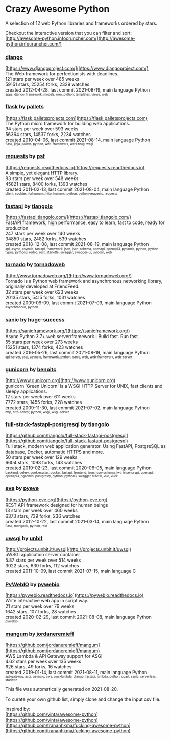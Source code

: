 # Crazy Awesome Python
A selection of 12 web Python libraries and frameworks ordered by stars.  

Checkout the interactive version that you can filter and sort: 
[http://awesome-python.infocruncher.com/](http://awesome-python.infocruncher.com/)  


### [django](https://github.com/django/django)  
[https://www.djangoproject.com/](https://www.djangoproject.com/)  
The Web framework for perfectionists with deadlines.  
121 stars per week over 485 weeks  
59151 stars, 25254 forks, 2329 watches  
created 2012-04-28, last commit 2021-08-19, main language Python  
<sub><sup>apps, django, framework, models, orm, python, templates, views, web</sup></sub>


### [flask](https://github.com/pallets/flask) by [pallets](https://github.com/pallets)  
[https://flask.palletsprojects.com](https://flask.palletsprojects.com)  
The Python micro framework for building web applications.  
94 stars per week over 593 weeks  
56364 stars, 14537 forks, 2234 watches  
created 2010-04-06, last commit 2021-08-14, main language Python  
<sub><sup>flask, jinja, pallets, python, web-framework, werkzeug, wsgi</sup></sub>


### [requests](https://github.com/psf/requests) by [psf](https://github.com/psf)  
[https://requests.readthedocs.io](https://requests.readthedocs.io)  
A simple, yet elegant HTTP library.  
83 stars per week over 548 weeks  
45821 stars, 8400 forks, 1393 watches  
created 2011-02-13, last commit 2021-08-04, main language Python  
<sub><sup>client, cookies, forhumans, http, humans, python, python-requests, requests</sup></sub>


### [fastapi](https://github.com/tiangolo/fastapi) by [tiangolo](https://github.com/tiangolo)  
[https://fastapi.tiangolo.com/](https://fastapi.tiangolo.com/)  
FastAPI framework, high performance, easy to learn, fast to code, ready for production  
247 stars per week over 140 weeks  
34850 stars, 2482 forks, 539 watches  
created 2018-12-08, last commit 2021-08-19, main language Python  
<sub><sup>api, async, asyncio, fastapi, framework, json, json-schema, openapi, openapi3, pydantic, python, python-types, python3, redoc, rest, starlette, swagger, swagger-ui, uvicorn, web</sup></sub>


### [tornado](https://github.com/tornadoweb/tornado) by [tornadoweb](https://github.com/tornadoweb)  
[http://www.tornadoweb.org/](http://www.tornadoweb.org/)  
Tornado is a Python web framework and asynchronous networking library, originally developed at FriendFeed.  
32 stars per week over 623 weeks  
20135 stars, 5415 forks, 1031 watches  
created 2009-09-09, last commit 2021-07-09, main language Python  
<sub><sup>asynchronous, python</sup></sub>


### [sanic](https://github.com/huge-success/sanic) by [huge-success](https://github.com/huge-success)  
[https://sanicframework.org/](https://sanicframework.org/)  
Async Python 3.7+ web server/framework | Build fast. Run fast.  
55 stars per week over 273 weeks  
15251 stars, 1374 forks, 423 watches  
created 2016-05-26, last commit 2021-08-19, main language Python  
<sub><sup>api-server, asgi, asyncio, framework, python, sanic, web, web-framework, web-server</sup></sub>


### [gunicorn](https://github.com/benoitc/gunicorn) by [benoitc](https://github.com/benoitc)  
[http://www.gunicorn.org](http://www.gunicorn.org)  
gunicorn 'Green Unicorn' is a WSGI HTTP Server for UNIX, fast clients and sleepy applications.  
12 stars per week over 611 weeks  
7772 stars, 1455 forks, 228 watches  
created 2009-11-30, last commit 2021-07-02, main language Python  
<sub><sup>http, http-server, python, wsgi, wsgi-server</sup></sub>


### [full-stack-fastapi-postgresql](https://github.com/tiangolo/full-stack-fastapi-postgresql) by [tiangolo](https://github.com/tiangolo)  
[https://github.com/tiangolo/full-stack-fastapi-postgresql](https://github.com/tiangolo/full-stack-fastapi-postgresql)  
Full stack, modern web application generator. Using FastAPI, PostgreSQL as database, Docker, automatic HTTPS and more.  
50 stars per week over 129 weeks  
6604 stars, 1093 forks, 143 watches  
created 2019-02-23, last commit 2020-06-05, main language Python  
<sub><sup>backend, celery, cookiecutter, docker, fastapi, frontend, json, json-schema, jwt, letsencrypt, openapi, openapi3, pgadmin, postgresql, python, python3, swagger, traefik, vue, vuex</sup></sub>


### [eve](https://github.com/pyeve/eve) by [pyeve](https://github.com/pyeve)  
[https://python-eve.org](https://python-eve.org)  
REST API framework designed for human beings  
13 stars per week over 460 weeks  
6373 stars, 739 forks, 236 watches  
created 2012-10-22, last commit 2021-03-14, main language Python  
<sub><sup>flask, mongodb, python, rest</sup></sub>


### [uwsgi](https://github.com/unbit/uwsgi) by [unbit](https://github.com/unbit)  
[http://projects.unbit.it/uwsgi](http://projects.unbit.it/uwsgi)  
uWSGI application server container  
5.87 stars per week over 514 weeks  
3022 stars, 630 forks, 112 watches  
created 2011-10-09, last commit 2021-07-15, main language C  


### [PyWebIO](https://github.com/pywebio/PyWebIO) by [pywebio](https://github.com/pywebio)  
[https://pywebio.readthedocs.io](https://pywebio.readthedocs.io)  
Write interactive web app in script way.  
21 stars per week over 76 weeks  
1642 stars, 107 forks, 28 watches  
created 2020-02-29, last commit 2021-08-08, main language Python  
<sub><sup>pywebio</sup></sub>


### [mangum](https://github.com/jordaneremieff/mangum) by [jordaneremieff](https://github.com/jordaneremieff)  
[https://github.com/jordaneremieff/mangum](https://github.com/jordaneremieff/mangum)  
AWS Lambda & API Gateway support for ASGI  
4.62 stars per week over 135 weeks  
626 stars, 49 forks, 16 watches  
created 2019-01-14, last commit 2021-08-11, main language Python  
<sub><sup>api-gateway, asgi, asyncio, aws, aws-lambda, django, fastapi, lambda, python, quart, sanic, serverless, starlette</sup></sub>


This file was automatically generated on 2021-08-20.  

To curate your own github list, simply clone and change the input csv file.  

Inspired by:  
[https://github.com/vinta/awesome-python](https://github.com/vinta/awesome-python)  
[https://github.com/trananhkma/fucking-awesome-python](https://github.com/trananhkma/fucking-awesome-python)  